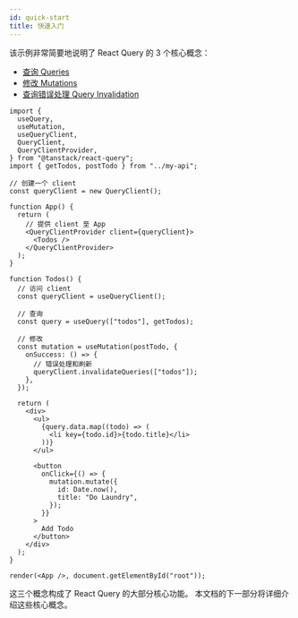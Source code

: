 ```yaml
---
id: quick-start
title: 快速入门
---
```


该示例非常简要地说明了 React Query 的 3 个核心概念：

- [查询 Queries](../guides&concepts/queries.md)
- [修改 Mutations](../guides&concepts/mutations.md)
- [查询错误处理 Query Invalidation](../guides&concepts/query-invalidation.md)

```tsx
import {
  useQuery,
  useMutation,
  useQueryClient,
  QueryClient,
  QueryClientProvider,
} from "@tanstack/react-query";
import { getTodos, postTodo } from "../my-api";

// 创建一个 client
const queryClient = new QueryClient();

function App() {
  return (
    // 提供 client 至 App
    <QueryClientProvider client={queryClient}>
      <Todos />
    </QueryClientProvider>
  );
}

function Todos() {
  // 访问 client
  const queryClient = useQueryClient();

  // 查询
  const query = useQuery(["todos"], getTodos);

  // 修改
  const mutation = useMutation(postTodo, {
    onSuccess: () => {
      // 错误处理和刷新
      queryClient.invalidateQueries(["todos"]);
    },
  });

  return (
    <div>
      <ul>
        {query.data.map((todo) => (
          <li key={todo.id}>{todo.title}</li>
        ))}
      </ul>

      <button
        onClick={() => {
          mutation.mutate({
            id: Date.now(),
            title: "Do Laundry",
          });
        }}
      >
        Add Todo
      </button>
    </div>
  );
}

render(<App />, document.getElementById("root"));
```

这三个概念构成了 React Query 的大部分核心功能。
本文档的下一部分将详细介绍这些核心概念。
